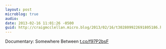 ```yaml
---
layout: post
microblog: true
audio: 
date: 2013-02-16 11:01:26 -0500
guid: http://craigmcclellan.micro.blog/2013/02/16/t302809922691805186.html
---
```

Documentary: Somewhere Between [t.co/f97P2bsF](http://t.co/f97P2bsF)
